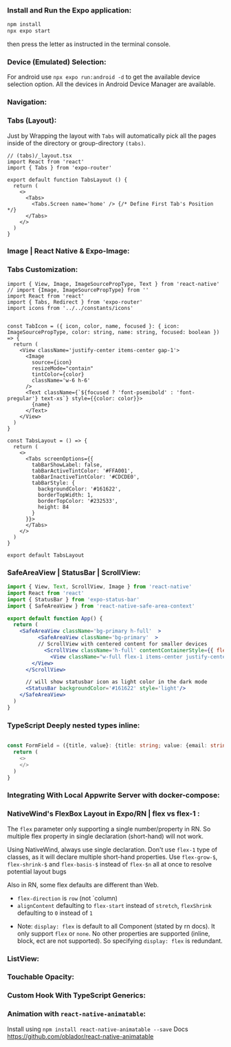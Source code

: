 ### Install and Run the Expo application:
```bash
npm install
npx expo start
```
then press the letter as instructed in the terminal console.


### Device (Emulated) Selection:
For android use `npx expo run:android -d` to get the available device selection option. All the devices in Android Device Manager are available.

### Navigation:

### Tabs (Layout):
Just by Wrapping the layout with `Tabs` will automatically pick all the pages inside of the directory or group-directory `(tabs)`.

```tsx
// (tabs)/_layout.tsx
import React from 'react'
import { Tabs } from 'expo-router'

export default function TabsLayout () {
  return (
    <>
      <Tabs>
        <Tabs.Screen name='home' /> {/* Define First Tab's Position */}
      </Tabs>
    </>
  )
}
```
### Image | React Native & Expo-Image:

### Tabs Customization:
```tsx
import { View, Image, ImageSourcePropType, Text } from 'react-native'
// import {Image, ImageSourcePropType} from ''
import React from 'react'
import { Tabs, Redirect } from 'expo-router'
import icons from '../../constants/icons'


const TabIcon = ({ icon, color, name, focused }: { icon: ImageSourcePropType, color: string, name: string, focused: boolean }) => {
  return (
    <View className='justify-center items-center gap-1'>
      <Image
        source={icon}
        resizeMode="contain"
        tintColor={color}
        className='w-6 h-6'
      />
      <Text className={`${focused ? 'font-psemibold' : 'font-pregular'} text-xs`} style={{color: color}}>
        {name}
      </Text>
    </View>
  )
}

const TabsLayout = () => {
  return (
    <>
      <Tabs screenOptions={{
        tabBarShowLabel: false,
        tabBarActiveTintColor: '#FFA001',
        tabBarInactiveTintColor: '#CDCDE0',
        tabBarStyle: {
          backgroundColor: '#161622',
          borderTopWidth: 1,
          borderTopColor: '#232533',
          height: 84
        }
      }}>
      </Tabs>
    </>
  )
}

export default TabsLayout
```


### SafeAreaView | StatusBar | ScrollView:
```jsx
import { View, Text, ScrollView, Image } from 'react-native'
import React from 'react'
import { StatusBar } from 'expo-status-bar'
import { SafeAreaView } from 'react-native-safe-area-context'

export default function App() {
  return (
    <SafeAreaView className='bg-primary h-full'  >
          <SafeAreaView className='bg-primary'  >
          // ScrollView with centered content for smaller devices
            <ScrollView className='h-full' contentContainerStyle={{ flexGrow: 1 }}>
              <View className="w-full flex-1 items-center justify-center px-4">
        </View>
      </ScrollView>

      // will show statusbar icon as light color in the dark mode
      <StatusBar backgroundColor='#161622' style='light'/>
    </SafeAreaView>
  )
}
```

### TypeScript Deeply nested types inline:
```ts

const FormField = ({title, value}: {title: string; value: {email: string; password: string;} }) => {
  return (
    <>
    </>
  )
}
```

### Integrating With Local Appwrite Server with docker-compose:

### NativeWind's FlexBox Layout in Expo/RN | flex vs flex-1 :
The `flex` parameter only supporting a single number/property in RN. So multiple flex property in single declaration (short-hand) will not work.

Using NativeWind, always use single declaration. Don't use `flex-1` type of classes, as it will declare multiple short-hand properties. Use  `flex-grow-$`, `flex-shrink-$` and `flex-basis-$` instead of `flex-$n` all at once to resolve potential layout bugs

Also in RN, some flex defaults are different than Web.
- `flex-direction` is `row` (not `column)
- `alignContent` defaulting to `flex-start` instead of `stretch`, `flexShrink` defaulting to `0` instead of `1`


* Note: `display: flex` is default to all Component (stated by rn docs). It only support `flex` or `none`. No other properties are supported (inline, block, ect are not supported). So specifying `display: flex` is redundant.

### ListView:

### Touchable Opacity:



### Custom Hook With TypeScript Generics:

### Animation with `react-native-animatable`:
Install using `npm install react-native-animatable --save`
Docs https://github.com/oblador/react-native-animatable